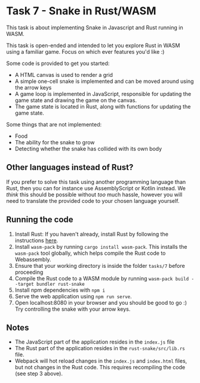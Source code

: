 # Task 7 - Snake in Rust/WASM

This task is about implementing Snake in Javascript and Rust running in WASM. 

This task is open-ended and intended to let you explore Rust in WASM using a familiar game. Focus on which ever features you'd like :)

Some code is provided to get you started: 
- A HTML canvas is used to render a grid
- A simple one-cell snake is implemented and can be moved around using the arrow keys
- A game loop is implemented in JavaScript, responsible for updating the game state and drawing the game on the canvas.
- The game state is located in Rust, along with functions for updating the game state. 

Some things that are not implemented:
- Food
- The ability for the snake to grow
- Detecting whether the snake has collided with its own body

## Other languages instead of Rust?

If you prefer to solve this task using another programming language than Rust, then you can
for instance use AssemblyScript or Kotlin instead. We _think_ this should be possible without _too_ much hassle,
however you will need to translate the provided code to your chosen language yourself.

## Running the code

1. Install Rust: If you haven't already, install Rust by following the instructions [here](https://www.rust-lang.org/tools/install).
2. Install `wasm-pack` by running `cargo install wasm-pack`. This installs the `wasm-pack` tool globally, which helps compile the Rust code to Webassembly.
4. Ensure that your working directory is inside the folder `tasks/7` before proceeding
3. Compile the Rust code to a WASM module by running `wasm-pack build --target bundler rust-snake`
4. Install npm dependencies with `npm i`
5. Serve the web application using `npm run serve`. 
6. Open localhost:8080 in your browser and you should be good to go :) Try controlling the snake with your arrow keys.

## Notes

- The JavaScript part of the application resides in the `index.js` file
- The Rust part of the application resides in the `rust-snake/src/lib.rs` file.
- Webpack will hot reload changes in the `index.js` and `index.html` files, but not changes in the Rust code. This requires recompiling the code (see step 3 above).